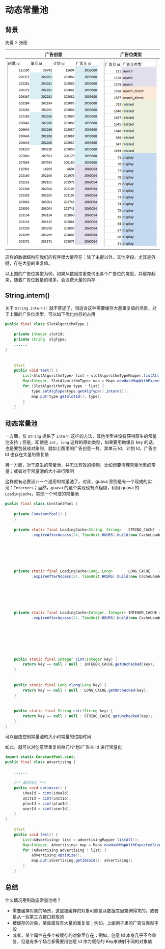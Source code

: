 # 动态常量池

## 背景

先看 2 张图

| 广告创意 | 广告位类型 |
| :---: | :---: |
| ![&#x5E7F;&#x544A;&#x521B;&#x610F;](../.gitbook/assets/idea.png) | ![&#x5E7F;&#x544A;&#x4F4D;&#x7C7B;&#x578B;](../.gitbook/assets/slottype.PNG) |

这样的数据结构在我们的程序里大量存在：除了主键以外，其他字段，尤其是外键，存在大量的重复值。

以上图的广告位类型为例，如果从数据库里查询出各个广告位的类型，并缓存起来，随着广告位数量的增多，会浪费大量的内存

## String.intern\(\)

关于 `String.intern()` 就不赘述了，很适合这种需要缓存大量重复值的场景，对于上面的广告位类型，可以如下优化内存的占用

```java
public final class SlotAlgorithmType {

    private Integer slotId;
    private String  algType;
    ......
}


    @Test
    public void test() {
        List<SlotAlgorithmType> list = slotAlgorithmTypeMapper.listAll();
        Map<Integer, SlotAlgorithmType> map = Maps.newHashMapWithExpectedSize(list.size());
        for (SlotAlgorithmType type : list) {
            type.setAlgType(type.getAlgType().intern());
            map.put(type.getSlotId(), type);
        }
    }
```

## 动态常量池

一方面，仅 `String` 提供了 `intern` 这样的方法，其他类型并没有获得原生的常量池支持；但是，即使是 `int`，`long` 这样的原始类型，如果要用做缓存 key 的话，也是要包装成对象的，就如上图里的广告创意一样，其单元 Id，计划 Id，广告主 Id 也存在大量的重复值

另一方面，对于原生的常量池，并无法有效的控制，比如想要清理常量池里的常量；或者对于常量池的大小进行限制

这样就有必要设计一个通用的常量池了。对此，guava 里倒是有一个现成的实现：`Interners`；当然，guava 的这个实现也有点粗糙，利用 guava 的 `LoadingCache`，实现一个可控的常量池

```java
public final class ConstantPool {

    private ConstantPool() {
    }

    private static final LoadingCache<String, String>   STRING_CACHE  = CacheBuilder.newBuilder().initialCapacity(512)
            .expireAfterAccess(24, TimeUnit.HOURS).build(new CacheLoader<String, String>() {
                                                                                  @Override
                                                                                  public String load(String key) {
                                                                                      return key;
                                                                                  }
                                                                              });

    private static final LoadingCache<Long, Long>       LONG_CACHE    = CacheBuilder.newBuilder().initialCapacity(512)
            .expireAfterAccess(24, TimeUnit.HOURS).build(new CacheLoader<Long, Long>() {
                                                                                  @Override
                                                                                  public Long load(Long key) {
                                                                                      return key;
                                                                                  }
                                                                              });

    private static final LoadingCache<Integer, Integer> INTEGER_CACHE = CacheBuilder.newBuilder().initialCapacity(512)
            .expireAfterAccess(24, TimeUnit.HOURS).build(new CacheLoader<Integer, Integer>() {
                                                                                  @Override
                                                                                  public Integer load(Integer key) {
                                                                                      return key;
                                                                                  }
                                                                              });


    public static final Integer cint(Integer key) {
        return key == null ? null : INTEGER_CACHE.getUnchecked(key);
    }


    public static final Long clong(Long key) {
        return key == null ? null : LONG_CACHE.getUnchecked(key);
    }


    public static final String cstr(String key) {
        return key == null ? null : STRING_CACHE.getUnchecked(key);
    }
}

```

可以自由控制常量池的大小和常量的过期时间

如此，就可以对创意里重复的单元/计划/广告主 Id 进行常量化

```java
import static ConstantPool.cint;
public final class Advertising {

    ......

    /** 属性优化 **/
    public void optimize() {
        ideaId = cint(ideaId);
        unitId = cint(unitId);
        planId = cint(planId);
        userId = cint(userId);
    }
}

    @Test
    public void test() {
        List<Advertising> list = advertisingMapper.listAll();
        Map<Integer, Advertising> map = Maps.newHashMapWithExpectedSize(list.size());
        for (Advertising advertising : list) {
            advertising.optimize();
            map.put(advertising.getIdeaId(), advertising);
        }
    }
```

## 总结

什么情况用到动态常量池呢？

* 需要缓存对象的场景，这些被缓存的对象可能是从数据库里查询得来的，或者是从一些第三方接口获取的
* 被缓存的对象，某些属性有大量的重复值；例如，上面例子里的广告位类型字段
* 或者，某个属性在多个被缓存的对象里存在；例如，创意 Id 本身几乎不会重复，但是有多个场合都需要用创意 Id 作为缓存的 Key来映射不同的对象值

